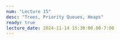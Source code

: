 ```yaml
---
num: "Lecture 15"
desc: "Trees, Priority Queues, Heaps"
ready: true
lecture_date: 2024-11-14 15:30:00.00-7:00
---
```


